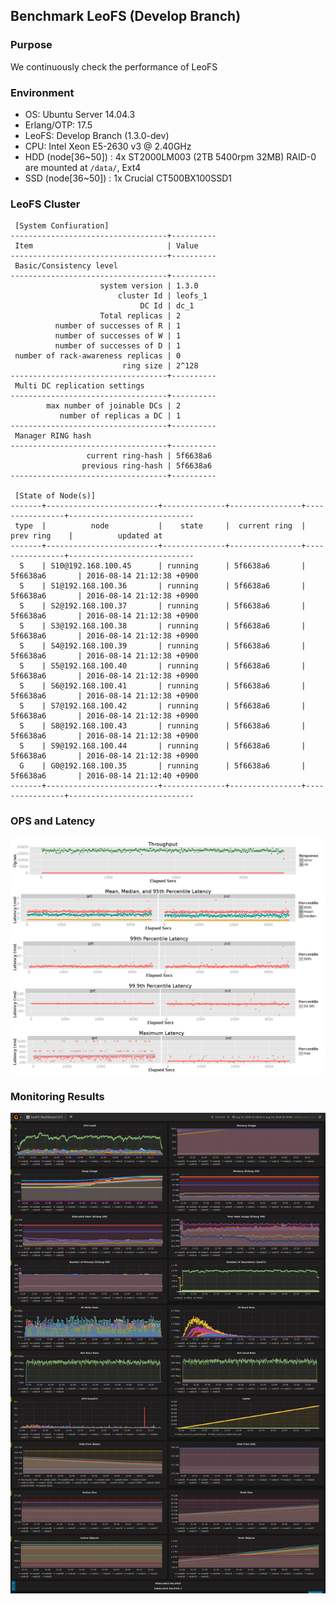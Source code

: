 ## Benchmark LeoFS (Develop Branch)

### Purpose
We continuously check the performance of LeoFS

### Environment
* OS: Ubuntu Server 14.04.3
* Erlang/OTP: 17.5
* LeoFS: Develop Branch (1.3.0-dev)
* CPU: Intel Xeon E5-2630 v3 @ 2.40GHz
* HDD (node[36~50]) : 4x ST2000LM003 (2TB 5400rpm 32MB) RAID-0 are mounted at `/data/`, Ext4
* SSD (node[36~50]) : 1x Crucial CT500BX100SSD1

### LeoFS Cluster
```
 [System Confiuration]
-----------------------------------+----------
 Item                              | Value    
-----------------------------------+----------
 Basic/Consistency level
-----------------------------------+----------
                    system version | 1.3.0
                        cluster Id | leofs_1
                             DC Id | dc_1
                    Total replicas | 2
          number of successes of R | 1
          number of successes of W | 1
          number of successes of D | 1
 number of rack-awareness replicas | 0
                         ring size | 2^128
-----------------------------------+----------
 Multi DC replication settings
-----------------------------------+----------
        max number of joinable DCs | 2
           number of replicas a DC | 1
-----------------------------------+----------
 Manager RING hash
-----------------------------------+----------
                 current ring-hash | 5f6638a6
                previous ring-hash | 5f6638a6
-----------------------------------+----------

 [State of Node(s)]
-------+-------------------------+--------------+----------------+----------------+----------------------------
 type  |          node           |    state     |  current ring  |   prev ring    |          updated at         
-------+-------------------------+--------------+----------------+----------------+----------------------------
  S    | S10@192.168.100.45      | running      | 5f6638a6       | 5f6638a6       | 2016-08-14 21:12:38 +0900
  S    | S1@192.168.100.36       | running      | 5f6638a6       | 5f6638a6       | 2016-08-14 21:12:38 +0900
  S    | S2@192.168.100.37       | running      | 5f6638a6       | 5f6638a6       | 2016-08-14 21:12:38 +0900
  S    | S3@192.168.100.38       | running      | 5f6638a6       | 5f6638a6       | 2016-08-14 21:12:38 +0900
  S    | S4@192.168.100.39       | running      | 5f6638a6       | 5f6638a6       | 2016-08-14 21:12:38 +0900
  S    | S5@192.168.100.40       | running      | 5f6638a6       | 5f6638a6       | 2016-08-14 21:12:38 +0900
  S    | S6@192.168.100.41       | running      | 5f6638a6       | 5f6638a6       | 2016-08-14 21:12:38 +0900
  S    | S7@192.168.100.42       | running      | 5f6638a6       | 5f6638a6       | 2016-08-14 21:12:38 +0900
  S    | S8@192.168.100.43       | running      | 5f6638a6       | 5f6638a6       | 2016-08-14 21:12:38 +0900
  S    | S9@192.168.100.44       | running      | 5f6638a6       | 5f6638a6       | 2016-08-14 21:12:38 +0900
  G    | G0@192.168.100.35       | running      | 5f6638a6       | 5f6638a6       | 2016-08-14 21:12:40 +0900
-------+-------------------------+--------------+----------------+----------------+----------------------------

```

### OPS and Latency
![ops-latency](summary.png)

### Monitoring Results
![monitoring-results](grafana.png)

